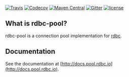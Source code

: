 [![Travis](https://img.shields.io/travis/rdbc-io/rdbc-pool/master.svg?style=flat-square)](https://travis-ci.org/rdbc-io/rdbc-pool/branches)
[![Codecov](https://img.shields.io/codecov/c/github/rdbc-io/rdbc-pool.svg?style=flat-square)](https://codecov.io/gh/rdbc-io/rdbc-pool/branch/master)
[![Maven Central](https://img.shields.io/maven-central/v/io.rdbc.pool/rdbc-pool-scala_2.12.svg?style=flat-square)](https://search.maven.org/#search%7Cga%7C1%7Cg%3A%22io.rdbc.pool%22%20)
[![Gitter](https://img.shields.io/gitter/room/rdbc-io/rdbc.svg?style=flat-square)](https://gitter.im/rdbc-io/rdbc)
[![license](https://img.shields.io/github/license/rdbc-io/rdbc-pool.svg?style=flat-square)](https://github.com/rdbc-io/rdbc-pool/blob/master/LICENSE)
## What is rdbc-pool?

rdbc-pool is a connection pool implementation for [rdbc](https://github.com/rdbc-io/rdbc#what-is-rdbc).

## Documentation

See the documentation at [http://docs.pool.rdbc.io](http://docs.pool.rdbc.io).
